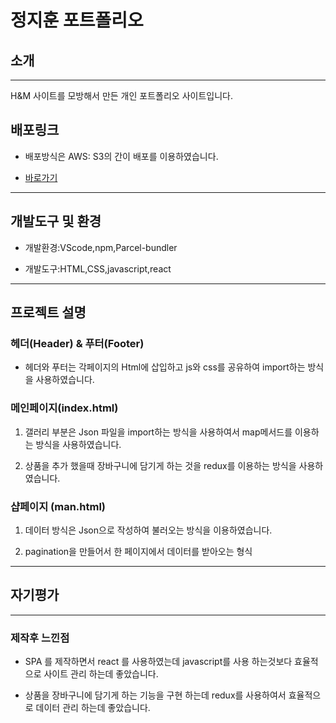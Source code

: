 # 정지훈 포트폴리오

## 소개

---

H&M 사이트를 모방해서 만든 개인 포트폴리오 사이트입니다.

## 배포링크

- 배포방식은 AWS: S3의 간이 배포를 이용하였습니다.

- [바로가기](http://jihoon-project-6.s3-website.ap-northeast-2.amazonaws.com)

---

## 개발도구 및 환경

- 개발환경:VScode,npm,Parcel-bundler

- 개발도구:HTML,CSS,javascript,react

---

## 프로젝트 설명

### 헤더(Header) & 푸터(Footer)

- 헤더와 푸터는 각페이지의 Html에 삽입하고 js와 css를 공유하여 import하는 방식을 사용하였습니다.

### 메인페이지(index.html)

1. 갤러리 부분은 Json 파일을 import하는 방식을 사용하여서 map메서드를 이용하는 방식을 사용하였습니다.

2. 상품을 추가 했을때 장바구니에 담기게 하는 것을 redux를 이용하는 방식을 사용하였습니다.

### 샵페이지 (man.html)

1. 데이터 방식은 Json으로 작성하여 불러오는 방식을 이용하였습니다.

2. pagination을 만들어서 한 페이지에서 데이터를 받아오는 형식

---

## 자기평가

---
### 제작후 느낀점 


- SPA 를 제작하면서 react 를 사용하였는데 javascript를 사용 하는것보다 효율적으로 사이트 관리 하는데 좋았습니다.

- 상품을 장바구니에 담기게 하는 기능을 구현 하는데 redux를 사용하여서 효율적으로 데이터 관리 하는데 좋았습니다. 
